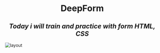 <h1 align="center">DeepForm</h1>
<h2 align="center"><i>Today i will train and practice with form HTML, CSS</i></h2>
<img src="https://i.ibb.co/M9JpZZy/Screenshot-1.jpg" alt="layout">
